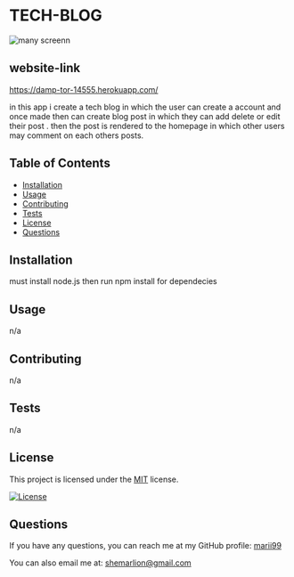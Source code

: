 # TECH-BLOG
![many screenn](https://user-images.githubusercontent.com/116024194/228420760-fcebf1f0-850d-4317-b0ac-5dd42e7d952d.png)




## website-link
https://damp-tor-14555.herokuapp.com/

in this app i create a tech blog in which the user can create a account and once made then can create blog post  in which they can add  delete or edit their post . then the post is rendered to the homepage in which other users may comment on each others posts.
## Table of Contents
- [Installation](#installation)
- [Usage](#usage)
- [Contributing](#contributing)
- [Tests](#tests)
- [License](#license)
- [Questions](#questions)

## Installation

must install node.js then run npm install for dependecies

## Usage

n/a

## Contributing

n/a

## Tests

n/a

## License

This project is licensed under the [MIT](https://opensource.org/licenses/mit) license.

[![License](https://img.shields.io/badge/License-MIT-green.svg)](https://opensource.org/licenses/mit)

## Questions

If you have any questions, you can reach me at my GitHub profile: [marii99](https://github.com/marii99)

You can also email me at: shemarlion@gmail.com
